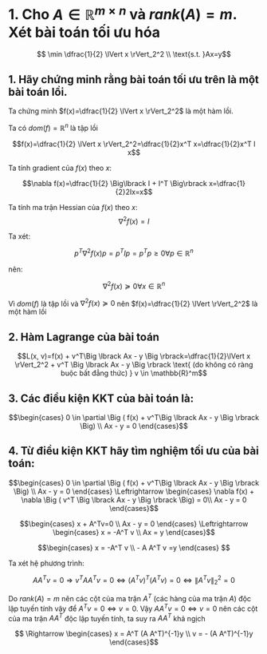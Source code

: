 # 1. Cho $A \in \mathbb{R}^{m\times n}$ và $rank(A)=m$. Xét bài toán tối ưu hóa

$$ \min \dfrac{1}{2} \lVert x \rVert_2^2 \\ \text{s.t. }Ax=y$$

## 1. Hãy chứng minh rằng bài toán tối ưu trên là một bài toán lồi.

Ta chứng minh $f(x)=\dfrac{1}{2} \lVert x \rVert_2^2$ là một hàm lồi.

Ta có $dom(f)=\mathbb{R}^n$ là tập lồi

$$f(x)=\dfrac{1}{2} \lVert x \rVert_2^2=\dfrac{1}{2}x^T x=\dfrac{1}{2}x^T I x$$

Ta tính gradient của $f(x)$ theo $x$:

$$\nabla f(x)=\dfrac{1}{2} \Big\lbrack I + I^T \Big\rbrack x=\dfrac{1}{2}2Ix=x$$

Ta tính ma trận Hessian của $f(x)$ theo $x$:
$$\nabla^2 f(x)=I$$

Ta xét:

$$p^T \nabla^2 f(x) p=p^T I p = p^T p \geq 0 \forall p \in \mathbb{R}^n$$

nên:

$$\nabla^2 f(x) \succeq 0 \forall x \in \mathbb{R}^n$$

Vì $dom(f)$ là tập lồi và $\nabla^2 f(x) \succeq 0$ nên $f(x)=\dfrac{1}{2} \lVert \rVert_2^2$ là một hàm lồi


## 2. Hàm Lagrange của bài toán

$$L(x, v)=f(x) + v^T\Big \lbrack Ax - y \Big \rbrack=\dfrac{1}{2}\lVert x \rVert_2^2 + v^T \Big \lbrack Ax - y \Big \rbrack \text{ (do không có ràng buộc bất đẳng thức) } v \in \mathbb{R}^m$$

## 3. Các điều kiện KKT của bài toán là:


$$\begin{cases} 0 \in \partial \Big ( f(x) + v^T\Big \lbrack Ax - y \Big \rbrack \Big) \\ Ax - y = 0 \end{cases}$$

## 4. Từ điều kiện KKT hãy tìm nghiệm tối ưu của bài toán:

$$\begin{cases} 0 \in \partial \Big ( f(x) + v^T\Big \lbrack Ax - y \Big \rbrack \Big) \\ Ax - y = 0 \end{cases} \Leftrightarrow \begin{cases} \nabla f(x) + \nabla \Big ( v^T \Big \lbrack Ax - y \Big \rbrack \Big) = 0\\ Ax - y = 0 \end{cases}$$

$$\begin{cases} x + A^Tv=0 \\ Ax - y = 0 \end{cases} \Leftrightarrow \begin{cases} x = -A^T v \\ Ax = y \end{cases}$$

$$\begin{cases} x = -A^T v \\ - A A^T v =y \end{cases} $$ 

Ta xét hệ phương trình:

$$A A^T v = 0 \Rightarrow v^T A A^T v = 0 \Leftrightarrow (A^T v)^T (A^T v)=0 \Leftrightarrow \lVert A^T v \rVert_2^2 = 0$$

Do $rank(A)=m$ nên các cột của ma trận $A^T$ (các hàng của ma trận $A$) độc lập tuyến tính vậy để $A^T v = 0 \Leftrightarrow v = 0$. Vậy $AA^Tv=0 \Leftrightarrow v =0$ nên các cột của ma trận $AA^T$ độc lập tuyến tính, ta suy ra $A A^T$ khả ngịch

$$ \Rightarrow \begin{cases} x = A^T  (A A^T)^{-1}y \\ v = - (A A^T)^{-1}y \end{cases}$$